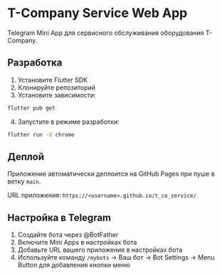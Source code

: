 # T-Company Service Web App

Telegram Mini App для сервисного обслуживания оборудования T-Company.

## Разработка

1. Установите Flutter SDK
2. Клонируйте репозиторий
3. Установите зависимости:
```bash
flutter pub get
```
4. Запустите в режиме разработки:
```bash
flutter run -d chrome
```

## Деплой

Приложение автоматически деплоится на GitHub Pages при пуше в ветку `main`.

URL приложения: `https://<username>.github.io/t_co_service/`

## Настройка в Telegram

1. Создайте бота через @BotFather
2. Включите Mini Apps в настройках бота
3. Добавьте URL вашего приложения в настройках бота
4. Используйте команду `/mybots` -> Ваш бот -> Bot Settings -> Menu Button для добавления кнопки меню
